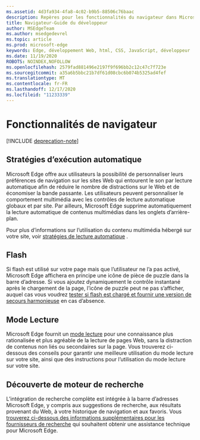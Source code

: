 ```yaml
---
ms.assetid: 4d3fa934-4fa8-4c02-b9b5-88506c76baac
description: Repères pour les fonctionnalités du navigateur dans Microsoft Edge.
title: Navigateur-Guide du développeur
author: MSEdgeTeam
ms.author: msedgedevrel
ms.topic: article
ms.prod: microsoft-edge
keywords: Edge, développement Web, html, CSS, JavaScript, développeur
ms.date: 11/19/2020
ROBOTS: NOINDEX,NOFOLLOW
ms.openlocfilehash: 2579fad881496e2197f9f696bb2c12c47c7f723e
ms.sourcegitcommit: a35a6b5bbc21b7df61d08cbc6b074b5325ad4fef
ms.translationtype: MT
ms.contentlocale: fr-FR
ms.lasthandoff: 12/17/2020
ms.locfileid: "11233339"
---
```

# Fonctionnalités de navigateur  

[!INCLUDE [deprecation-note](../includes/legacy-edge-note.md)]  

## Stratégies d’exécution automatique  

 Microsoft Edge offre aux utilisateurs la possibilité de personnaliser leurs préférences de navigation sur les sites Web qui entourent le son par lecture automatique afin de réduire le nombre de distractions sur le Web et de économiser la bande passante.  Les utilisateurs peuvent personnaliser le comportement multimédia avec les contrôles de lecture automatique globaux et par site.  Par ailleurs, Microsoft Edge supprime automatiquement la lecture automatique de contenus multimédias dans les onglets d’arrière-plan.  

Pour plus d’informations sur l’utilisation du contenu multimédia hébergé sur votre site, voir [stratégies de lecture automatique](./browser-features/autoplay-policies.md) .  

## Flash  

Si flash est utilisé sur votre page mais que l’utilisateur ne l’a pas activé, Microsoft Edge affichera en principe une icône de pièce de puzzle dans la barre d’adresse.  Si vous ajoutez dynamiquement le contrôle instantané après le chargement de la page, l’icône de puzzle peut ne pas s’afficher, auquel cas vous voudrez [tester si flash est chargé et fournir une version de secours harmonieuse](./browser-features/flash.md) en cas d’absence.  

## Mode Lecture  

Microsoft Edge fournit un [mode lecture](./browser-features/reading-view.md) pour une connaissance plus rationalisée et plus agréable de la lecture de pages Web, sans la distraction de contenus non liés ou secondaires sur la page.  Vous trouverez ci-dessous des conseils pour garantir une meilleure utilisation du mode lecture sur votre site, ainsi que des instructions pour l’utilisation du mode lecture sur votre site.  

## Découverte de moteur de recherche  

L’intégration de recherche complète est intégrée à la barre d’adresses Microsoft Edge, y compris aux suggestions de recherche, aux résultats provenant du Web, à votre historique de navigation et aux favoris.  Vous [trouverez ci-dessous des informations supplémentaires pour les fournisseurs de recherche](./browser-features/search-provider-discovery.md) qui souhaitent obtenir une assistance technique pour Microsoft Edge.  
